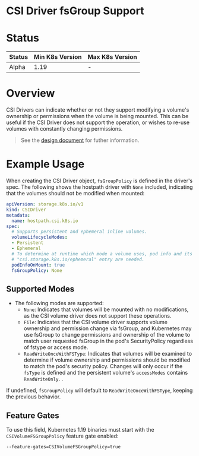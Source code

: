 # CSI Driver fsGroup Support

# Status

Status | Min K8s Version | Max K8s Version 
--|--|--
Alpha | 1.19 | -

# Overview

CSI Drivers can indicate whether or not they support modifying a volume's ownership or permissions when the volume is being mounted. This can be useful if the CSI Driver does not support the operation, or wishes to re-use volumes with constantly changing permissions.

> See the [design document](https://github.com/kubernetes/enhancements/tree/master/keps/sig-storage/1682-csi-driver-skip-permission) for futher information.

# Example Usage
When creating the CSI Driver object, `fsGroupPolicy` is defined in the driver's spec. The following shows the hostpath driver with `None` included, indicating that the volumes should not be modified when mounted:

```yaml
apiVersion: storage.k8s.io/v1
kind: CSIDriver
metadata:
  name: hostpath.csi.k8s.io
spec:
  # Supports persistent and ephemeral inline volumes.
  volumeLifecycleModes:
  - Persistent
  - Ephemeral
  # To determine at runtime which mode a volume uses, pod info and its
  # "csi.storage.k8s.io/ephemeral" entry are needed.
  podInfoOnMount: true
  fsGroupPolicy: None
```

## Supported Modes

  * The following modes are supported:
    * `None`: Indicates that volumes will be mounted with no modifications, as the CSI volume driver does not support these operations.
    * `File`: Indicates that the CSI volume driver supports volume ownership and permission change via fsGroup, and Kubernetes may use fsGroup to change permissions and ownership of the volume to match user requested fsGroup in the pod's SecurityPolicy regardless of fstype or access mode.
    * `ReadWriteOnceWithFSType`: Indicates that volumes will be examined to determine if volume ownership and permissions should be modified to match the pod's security policy. 
      Changes will only occur if the `fsType` is defined and the persistent volume's `accessModes` contains `ReadWriteOnly`. .

If undefined, `fsGroupPolicy` will default to `ReadWriteOnceWithFSType`, keeping the previous behavior.

## Feature Gates
To use this field, Kubernetes 1.19 binaries must start with the `CSIVolumeFSGroupPolicy` feature gate enabled:
```
--feature-gates=CSIVolumeFSGroupPolicy=true
```
